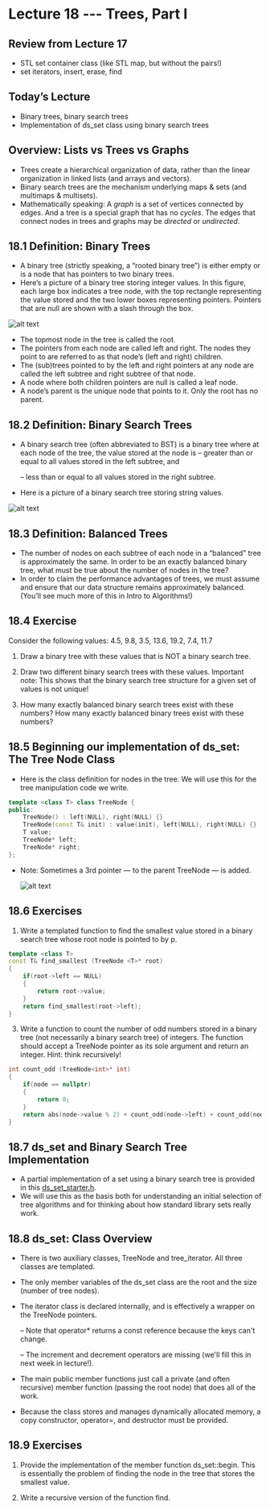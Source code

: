 # Lecture 18 --- Trees, Part I

## Review from Lecture 17

- STL set container class (like STL map, but without the pairs!)
- set iterators, insert, erase, find

## Today’s Lecture

- Binary trees, binary search trees
- Implementation of ds_set class using binary search trees

## Overview: Lists vs Trees vs Graphs
- Trees create a hierarchical organization of data, rather than the linear organization in linked lists (and arrays and vectors).
- Binary search trees are the mechanism underlying maps & sets (and multimaps & multisets).
- Mathematically speaking: A _graph_ is a set of vertices connected by edges. And a tree is a special graph that has no _cycles_. The edges that connect nodes in trees and graphs may be _directed_ or _undirected_.

## 18.1 Definition: Binary Trees

- A binary tree (strictly speaking, a “rooted binary
tree”) is either empty or is a node that has
pointers to two binary trees.
- Here’s a picture of a binary tree storing integer
values. In this figure, each large box indicates a
tree node, with the top rectangle representing the
value stored and the two lower boxes representing
pointers. Pointers that are null are shown with a
slash through the box.

![alt text](binary_tree.png "binary tree")

- The topmost node in the tree is called the root.
- The pointers from each node are called left and
right. The nodes they point to are referred to as
that node’s (left and right) children.
- The (sub)trees pointed to by the left and right
pointers at any node are called the left subtree
and right subtree of that node.
- A node where both children pointers are null is
called a leaf node.
- A node’s parent is the unique node that points to
it. Only the root has no parent.

## 18.2 Definition: Binary Search Trees

- A binary search tree (often abbreviated to
BST) is a binary tree where at each node
of the tree, the value stored at the node is
  – greater than or equal to all values
stored in the left subtree, and

  – less than or equal to all values stored in
the right subtree.

- Here is a picture of a binary search tree
storing string values.

![alt text](bst.png "binary search tree")

## 18.3 Definition: Balanced Trees

- The number of nodes on each subtree of each node in a
“balanced” tree is approximately the same. In order to
be an exactly balanced binary tree, what must be true
about the number of nodes in the tree?
- In order to claim the performance advantages of trees, we must assume and ensure that our data structure
remains approximately balanced. (You’ll see much more of this in Intro to Algorithms!)

## 18.4 Exercise

Consider the following values:
4.5, 9.8, 3.5, 13.6, 19.2, 7.4, 11.7

1. Draw a binary tree with these values that is NOT a binary search tree.

2. Draw two different binary search trees with these values. Important note: This shows that the binary search
tree structure for a given set of values is not unique!

3. How many exactly balanced binary search trees exist with these numbers? How many exactly balanced
binary trees exist with these numbers?

## 18.5 Beginning our implementation of ds_set: The Tree Node Class

- Here is the class definition for nodes in the tree. We will use this for the tree manipulation code we write.

```cpp
template <class T> class TreeNode {
public:
	TreeNode() : left(NULL), right(NULL) {}
	TreeNode(const T& init) : value(init), left(NULL), right(NULL) {}
	T value;
	TreeNode* left;
	TreeNode* right;
};
```

- Note: Sometimes a 3rd pointer — to the parent TreeNode — is added.

  ![alt text](ds_set_diagram.png "ds set diagram")

## 18.6 Exercises

1. Write a templated function to find the smallest value stored in a binary search tree whose root node is pointed
to by p.

```cpp
template <class T> 
const T& find_smallest (TreeNode <T>* root)
{
	if(root->left == NULL)
	{
		return root->value;
	}
	return find_smallest(root->left);
}
```

3. Write a function to count the number of odd numbers stored in a binary tree (not necessarily a binary search
tree) of integers. The function should accept a TreeNode<int> pointer as its sole argument and return an
integer. Hint: think recursively!

```cpp
int count_odd (TreeNode<int>* int)
{
	if(node == nullptr)
	{
		return 0;
	}
	return abs(node->value % 2) + count_odd(node->left) + count_odd(node->right);
}

```

## 18.7 ds_set and Binary Search Tree Implementation

- A partial implementation of a set using a binary search tree is provided in this [ds_set_starter.h](ds_set_starter.h).
- We will use this as the basis both for understanding an initial selection of tree algorithms and for thinking
about how standard library sets really work.

## 18.8 ds_set: Class Overview

- There is two auxiliary classes, TreeNode and tree_iterator. All three classes are templated.
- The only member variables of the ds_set class are the root and the size (number of tree nodes).
- The iterator class is declared internally, and is effectively a wrapper on the TreeNode pointers.
  
  – Note that operator\* returns a const reference because the keys can't change.

  – The increment and decrement operators are missing (we'll fill this in next week in lecture!).

- The main public member functions just call a private (and often recursive) member function (passing the root
node) that does all of the work.
- Because the class stores and manages dynamically allocated memory, a copy constructor, operator=, and
destructor must be provided.

## 18.9 Exercises

1. Provide the implementation of the member function ds_set<T>::begin. This is essentially the problem of
finding the node in the tree that stores the smallest value.




2. Write a recursive version of the function find.



